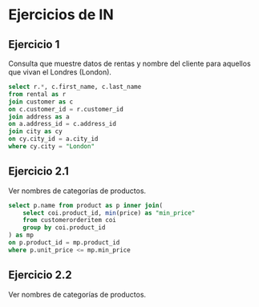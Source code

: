 # Ejercicios de IN
## Ejercicio 1
Consulta que muestre datos de rentas y nombre del cliente para aquellos que vivan el Londres (London).
```sql
select r.*, c.first_name, c.last_name
from rental as r
join customer as c
on c.customer_id = r.customer_id
join address as a
on a.address_id = c.address_id
join city as cy
on cy.city_id = a.city_id
where cy.city = "London"
```

## Ejercicio 2.1
Ver nombres de categorías de productos.
```sql
select p.name from product as p inner join(
	select coi.product_id, min(price) as "min_price"
	from customerorderitem coi
	group by coi.product_id
) as mp
on p.product_id = mp.product_id
where p.unit_price <= mp.min_price
```

## Ejercicio 2.2
Ver nombres de categorías de productos.
```sql

```
